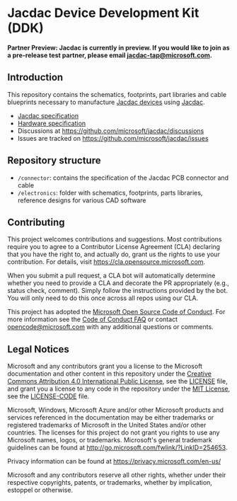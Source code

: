 # Jacdac Device Development Kit (DDK)

**Partner Preview: Jacdac is currently in preview. If you would like to join as a pre-release test partner, please email jacdac-tap@microsoft.com.**

## Introduction

This repository contains the schematics, footprints, part libraries and cable blueprints
necessary to manufacture [Jacdac devices](https://microsoft.github.io/jacdac-docs/devices/) using [Jacdac](https://aka.ms/jacdac).

-   [Jacdac specification](https://microsoft.github.io/jacdac-docs/reference/)
-   [Hardware specification](https://microsoft.github.io/jacdac-docs/reference/hardware-specification/)
-   Discussions at https://github.com/microsoft/jacdac/discussions
-   Issues are tracked on https://github.com/microsoft/jacdac/issues

## Repository structure

-   `/connector`: contains the specification of the Jacdac PCB connector and cable
-   `/electronics`: folder with schematics, footprints, parts libraries, reference designs for various CAD software

## Contributing

This project welcomes contributions and suggestions. Most contributions require you to agree to a
Contributor License Agreement (CLA) declaring that you have the right to, and actually do, grant us
the rights to use your contribution. For details, visit https://cla.opensource.microsoft.com.

When you submit a pull request, a CLA bot will automatically determine whether you need to provide
a CLA and decorate the PR appropriately (e.g., status check, comment). Simply follow the instructions
provided by the bot. You will only need to do this once across all repos using our CLA.

This project has adopted the [Microsoft Open Source Code of Conduct](https://opensource.microsoft.com/codeofconduct/).
For more information see the [Code of Conduct FAQ](https://opensource.microsoft.com/codeofconduct/faq/) or
contact [opencode@microsoft.com](mailto:opencode@microsoft.com) with any additional questions or comments.

## Legal Notices

Microsoft and any contributors grant you a license to the Microsoft documentation and other content
in this repository under the [Creative Commons Attribution 4.0 International Public License](https://creativecommons.org/licenses/by/4.0/legalcode),
see the [LICENSE](LICENSE) file, and grant you a license to any code in the repository under the [MIT License](https://opensource.org/licenses/MIT), see the
[LICENSE-CODE](LICENSE-CODE) file.

Microsoft, Windows, Microsoft Azure and/or other Microsoft products and services referenced in the documentation
may be either trademarks or registered trademarks of Microsoft in the United States and/or other countries.
The licenses for this project do not grant you rights to use any Microsoft names, logos, or trademarks.
Microsoft's general trademark guidelines can be found at http://go.microsoft.com/fwlink/?LinkID=254653.

Privacy information can be found at https://privacy.microsoft.com/en-us/

Microsoft and any contributors reserve all other rights, whether under their respective copyrights, patents,
or trademarks, whether by implication, estoppel or otherwise.
